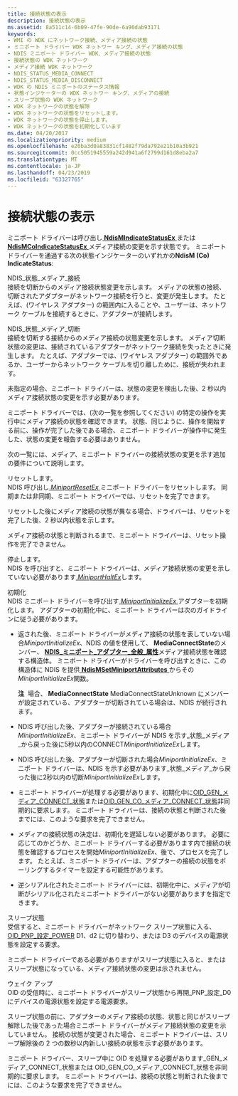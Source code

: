 ```yaml
---
title: 接続状態の表示
description: 接続状態の表示
ms.assetid: 8a511c14-6b09-47fe-90de-6a90dab93171
keywords:
- WMI の WDK にネットワーク接続、メディア接続の状態
- ミニポート ドライバー WDK ネットワー キング、メディア接続の状態
- NDIS ミニポート ドライバー WDK、メディア接続の状態
- 接続状態の WDK ネットワーク
- メディア接続 WDK ネットワーク
- NDIS_STATUS_MEDIA_CONNECT
- NDIS_STATUS_MEDIA_DISCONNECT
- WDK の NDIS ミニポートのステータス情報
- 状態インジケーターの WDK ネットワー キング、メディアの接続
- スリープ状態の WDK ネットワーク
- WDK ネットワークの状態を解除
- WDK ネットワークの状態をリセットします。
- WDK ネットワークの状態を停止します。
- WDK ネットワークの状態を初期化しています
ms.date: 04/20/2017
ms.localizationpriority: medium
ms.openlocfilehash: e20ba3d0a83831cf1482f79da792e21b10a3b921
ms.sourcegitcommit: 0cc5051945559a242d941a6f2799d161d8eba2a7
ms.translationtype: MT
ms.contentlocale: ja-JP
ms.lasthandoff: 04/23/2019
ms.locfileid: "63327765"
---
```

# <a name="indicating-connection-status"></a>接続状態の表示





ミニポート ドライバーは呼び出し[ **NdisMIndicateStatusEx** ](https://msdn.microsoft.com/library/windows/hardware/ff563600)または[ **NdisMCoIndicateStatusEx** ](https://msdn.microsoft.com/library/windows/hardware/ff563562)メディア接続の変更を示す状態です。 ミニポート ドライバーを通過する次の状態インジケーターのいずれかの**NdisM (Co) IndicateStatus**:

<a href="" id="ndis-status-media-connect"></a>NDIS\_状態\_メディア\_接続  
接続を切断からのメディア接続状態変更を示します。 メディアの状態の接続、切断されたアダプターがネットワーク接続を行うと、変更が発生します。 たとえば、(ワイヤレス アダプター) の範囲内に入ることや、ユーザーは、ネットワーク ケーブルを接続するときに、アダプターが接続します。

<a href="" id="ndis-status-media-disconnect"></a>NDIS\_状態\_メディア\_切断  
接続を切断する接続からのメディア接続の状態変更を示します。 メディア切断状態の変更は、接続されているアダプターがネットワーク接続を失ったときに発生します。 たとえば、アダプターでは、(ワイヤレス アダプター) の範囲外であるか、ユーザーからネットワーク ケーブルを切り離しために、接続が失われます。

未指定の場合、ミニポート ドライバーは、状態の変更を検出した後、2 秒以内メディア接続状態の変更を示す必要があります。

ミニポート ドライバーでは、(次の一覧を参照してください) の特定の操作を実行中にメディア接続の状態を確認できます。 状態、同じように、操作を開始する前に、操作が完了した後である場合、ミニポート ドライバーが操作中に発生した、状態の変更を報告する必要はありません。

次の一覧には、メディア、ミニポート ドライバーの接続状態の変更を示す追加の要件について説明します。

<a href="" id="resetting"></a>リセットします。  
NDIS 呼び出し[ *MiniportResetEx* ](https://msdn.microsoft.com/library/windows/hardware/ff559432)ミニポート ドライバーをリセットします。 同期または非同期、ミニポート ドライバーでは、リセットを完了できます。

リセットした後にメディア接続の状態が異なる場合、ドライバーは、リセットを完了した後、2 秒以内状態を示します。

メディア接続の状態と判断されるまで、ミニポート ドライバーは、リセット操作を完了できません。

<a href="" id="halting"></a>停止します。  
NDIS を呼び出すと、ミニポート ドライバーは、メディア接続状態の変更を示していない必要があります[ *MiniportHaltEx*](https://msdn.microsoft.com/library/windows/hardware/ff559388)します。

<a href="" id="initializing"></a>初期化  
NDIS ミニポート ドライバーを呼び出す[ *MiniportInitializeEx* ](https://msdn.microsoft.com/library/windows/hardware/ff559389)アダプターを初期化します。 アダプターの初期化中に、ミニポート ドライバーは次のガイドラインに従う必要があります。

-   返された後、ミニポート ドライバーがメディア接続の状態を表していない場合*MiniportInitializeEx*、NDIS の値を使用して、 **MediaConnectState**のメンバー、 [ **NDIS\_ミニポート\_アダプター\_全般\_属性**](https://msdn.microsoft.com/library/windows/hardware/ff565923)メディア接続状態を確認する構造体。 ミニポート ドライバーがドライバーを呼び出すときに、この構造体に NDIS を提供[ **NdisMSetMiniportAttributes** ](https://msdn.microsoft.com/library/windows/hardware/ff563672)からその*MiniportInitializeEx*関数。

    **注**  場合、 **MediaConnectState** MediaConnectStateUnknown にメンバーが設定されている、アダプターが切断されている場合は、NDIS が続行されます。

     

-   NDIS 呼び出した後、アダプターが接続されている場合*MiniportInitializeEx*、ミニポート ドライバーが NDIS を示す\_状態\_メディア\_から戻った後に5秒以内のCONNECT*MiniportInitializeEx*します。

-   NDIS 呼び出した後、アダプターが切断された場合*MiniportInitializeEx*、ミニポート ドライバーは、NDIS を示す必要があります\_状態\_メディア\_から戻った後に2秒以内の切断*MiniportInitializeEx*します。

-   ミニポート ドライバーが処理する必要があります、初期化中に[OID\_GEN\_メディア\_CONNECT\_状態](https://msdn.microsoft.com/library/windows/hardware/ff569604)または[OID\_GEN\_CO\_メディア\_CONNECT\_状態](https://msdn.microsoft.com/library/windows/hardware/ff569455)非同期的に要求します。 ミニポート ドライバーは、接続の状態と判断された後までには、このような要求を完了できません。

-   メディアの接続状態の決定は、初期化を遅延しない必要があります。 必要に応じてのかどうか、ミニポート ドライバーする必要があります内で接続の状態を確認するプロセスを開始*MiniportInitializeEx*、後で、プロセスを完了します。 たとえば、ミニポート ドライバーは、アダプターの接続の状態をポーリングするタイマーを設定する可能性があります。

-   逆シリアル化されたミニポート ドライバーには、初期化中に、メディアが切断がシリアル化されたミニポート ドライバーがない必要がありますを指定できます。

<a href="" id="sleeping"></a>スリープ状態  
受信すると、ミニポート ドライバーがネットワーク スリープ状態に入る、 [OID\_PNP\_設定\_POWER](https://msdn.microsoft.com/library/windows/hardware/ff569780) D1、d2 に切り替わり、または D3 のデバイスの電源状態を設定する要求。

ミニポート ドライバーである必要がありますがスリープ状態に入ると、またはスリープ状態になっている、メディア接続状態の変更は示されません。

<a href="" id="waking"></a>ウェイク アップ  
OID の受信時に、ミニポート ドライバーがスリープ状態から再開\_PNP\_設定\_D0 にデバイスの電源状態を設定する電源要求。

スリープ状態の前に、アダプターのメディア接続の状態、状態と同じがスリープ解除した後であった場合ミニポート ドライバーがメディア接続状態の変更を示していません。 接続の状態が変更された場合、ミニポート ドライバーは、スリープ解除後の 2 つの数秒以内新しい接続の状態を示す必要があります。

ミニポート ドライバー、スリープ中に OID を処理する必要があります\_GEN\_メディア\_CONNECT\_状態または OID\_GEN\_CO\_メディア\_CONNECT\_状態を非同期的に要求します。 ミニポート ドライバーは、接続の状態と判断された後までには、このような要求を完了できません。

 

 






